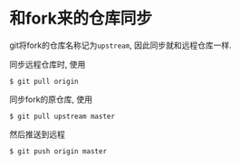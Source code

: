 # 和fork来的仓库同步

git将fork的仓库名称记为`upstream`, 因此同步就和远程仓库一样.

同步远程仓库时, 使用

```
$ git pull origin
```

同步fork的原仓库, 使用

```
$ git pull upstream master
```

然后推送到远程

```
$ git push origin master
```

